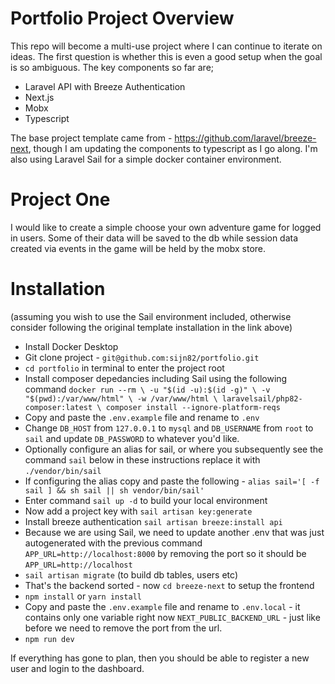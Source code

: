 # Portfolio Project Overview

This repo will become a multi-use project where I can continue to iterate on ideas.  The first question is whether this is even a good setup when the goal is so ambiguous.  The key components so far are;

- Laravel API with Breeze Authentication
- Next.js
- Mobx
- Typescript

The base project template came from - https://github.com/laravel/breeze-next, though I am updating the components to typescript as I go along.  I'm also using Laravel Sail for a simple docker container environment.

# Project One

I would like to create a simple choose your own adventure game for logged in users.  Some of their data will be saved to the db while session data created via events in the game will be held by the mobx store.

# Installation
(assuming you wish to use the Sail environment included, otherwise consider following the original template installation in the link above)

- Install Docker Desktop
- Git clone project - `git@github.com:sijn82/portfolio.git`
- `cd portfolio` in terminal to enter the project root
- Install composer depedancies including Sail using the following command
`docker run --rm \
    -u "$(id -u):$(id -g)" \
    -v "$(pwd):/var/www/html" \
    -w /var/www/html \
    laravelsail/php82-composer:latest \
    composer install --ignore-platform-reqs`
- Copy and paste the `.env.example` file and rename to `.env`
- Change `DB_HOST` from `127.0.0.1` to `mysql` and `DB_USERNAME` from `root` to `sail` and update `DB_PASSWORD` to whatever you'd like.
- Optionally configure an alias for sail, or where you subsequently see the command `sail` below in these instructions replace it with `./vendor/bin/sail`
- If configuring the alias copy and paste the following - `alias sail='[ -f sail ] && sh sail || sh vendor/bin/sail'`
- Enter command `sail up -d` to build your local environment
- Now add a project key with `sail artisan key:generate`
- Install breeze authentication `sail artisan breeze:install api`
- Because we are using Sail, we need to update another .env that was just autogenerated with the previous command `APP_URL=http://localhost:8000` by removing the port so it should be `APP_URL=http://localhost`
- `sail artisan migrate` (to build db tables, users etc)
- That's the backend sorted - now `cd breeze-next` to setup the frontend
- `npm install` or `yarn install`
- Copy and paste the `.env.example` file and rename to `.env.local` - it contains only one variable right now `NEXT_PUBLIC_BACKEND_URL` - just like before we need to remove the port from the url.
- `npm run dev`

If everything has gone to plan, then you should be able to register a new user and login to the dashboard.
